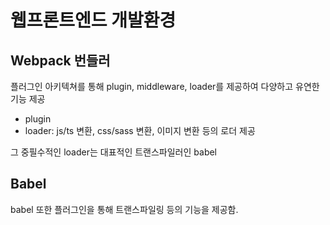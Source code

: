 # 웹프론트엔드 개발환경

## Webpack 번들러

플러그인 아키텍쳐를 통해 plugin, middleware, loader를 제공하여 다양하고 유연한 기능 제공

- plugin
- loader: js/ts 변환, css/sass 변환, 이미지 변환 등의 로더 제공

그 중필수적인 loader는 대표적인 트랜스파일러인 babel

## Babel
babel 또한 플러그인을 통해 트랜스파일링 등의 기능을 제공함.



